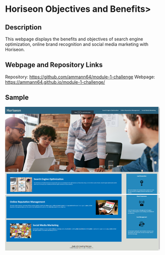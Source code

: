 # Horiseon Objectives and Benefits>

## Description

This webpage displays the benefits and objectives of search engine optimization, online brand recognition and social media marketing with Horiseon.

## Webpage and Repository Links
Repository: https://github.com/ammann64/module-1-challenge
Webpage: https://ammann64.github.io/module-1-challenge/
## Sample
![Horiseon Webpage Screenshot Part 1](assets/images/horiseon-webpage-sample-1.png)
![Horiseon Webpage Screenshot Part 2](assets/images/horiseon-webpage-sample-2.png)
